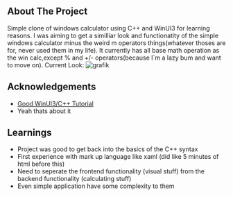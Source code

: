 ## About The Project
Simple clone of windows calculator using C++ and WinUI3 for learning reasons. I was aiming to get a similliar look and functionatity of the simple windows calculator minus the weird m operators things(whatever thoses are for, never used them in my life). It currently has all base math operation as the win calc,except % and +/- operators(because I`m a lazy bum and want to move on).
Current Look:
![grafik](https://github.com/user-attachments/assets/36c7f2c6-a735-4426-856a-c0d6b5db36c1)

## Acknowledgements
- [Good WinUI3/C++ Tutorial](https://www.youtube.com/watch?v=E860EbdZHbI&t=2218s)
- Yeah thats about it

## Learnings
- Project was good to get back into the basics of the C++ syntax 
- First experience with mark up language like xaml (did like 5 minutes of html before this)
- Need to seperate the frontend functionality (visual stuff) from the backend functionality (calculating stuff)
- Even simple application have some complexity to them
